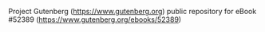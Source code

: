 Project Gutenberg (https://www.gutenberg.org) public repository for
eBook #52389 (https://www.gutenberg.org/ebooks/52389)
